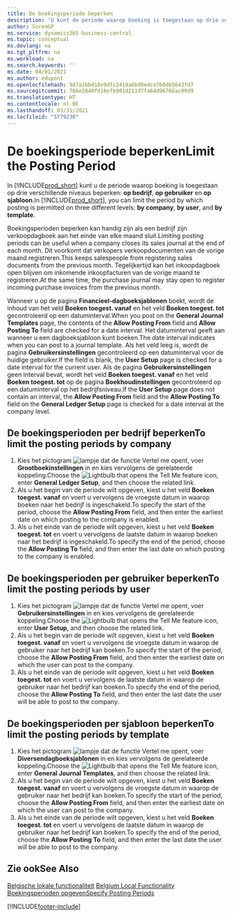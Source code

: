 ```yaml
---
title: De boekingsperiode beperken
description: 'U kunt de periode waarop boeking is toegestaan op drie verschillende niveaus beperken: op bedrijf, op gebruiker en op sjabloon.'
author: SorenGP
ms.service: dynamics365-business-central
ms.topic: conceptual
ms.devlang: na
ms.tgt_pltfrm: na
ms.workload: na
ms.search.keywords: ''
ms.date: 04/01/2021
ms.author: edupont
ms.openlocfilehash: 9d7a3bbd18e9dfc2419a6bd0edce7b8db5643fd7
ms.sourcegitcommit: 766e2840fd16efb901d211d7fa64d96766ac99d9
ms.translationtype: HT
ms.contentlocale: nl-BE
ms.lasthandoff: 03/31/2021
ms.locfileid: "5779230"
---
```

# <a name="limit-the-posting-period"></a><span data-ttu-id="b9500-103">De boekingsperiode beperken</span><span class="sxs-lookup"><span data-stu-id="b9500-103">Limit the Posting Period</span></span>
<span data-ttu-id="b9500-104">In [!INCLUDE[prod_short](../../includes/prod_short.md)] kunt u de periode waarop boeking is toegestaan op drie verschillende niveaus beperken: **op bedrijf**, **op gebruiker** en **op sjabloon**.</span><span class="sxs-lookup"><span data-stu-id="b9500-104">In [!INCLUDE[prod_short](../../includes/prod_short.md)], you can limit the period by which posting is permitted on three different levels: **by company**, **by user**, and **by template**.</span></span>  

<span data-ttu-id="b9500-105">Boekingsperioden beperken kan handig zijn als een bedrijf zijn verkoopdagboek aan het einde van elke maand sluit.</span><span class="sxs-lookup"><span data-stu-id="b9500-105">Limiting posting periods can be useful when a company closes its sales journal at the end of each month.</span></span> <span data-ttu-id="b9500-106">Dit voorkomt dat verkopers verkoopdocumenten van de vorige maand registreren.</span><span class="sxs-lookup"><span data-stu-id="b9500-106">This keeps salespeople from registering sales documents from the previous month.</span></span> <span data-ttu-id="b9500-107">Tegelijkertijd kan het inkoopdagboek open blijven om inkomende inkoopfacturen van de vorige maand te registreren.</span><span class="sxs-lookup"><span data-stu-id="b9500-107">At the same time, the purchase journal may stay open to register incoming purchase invoices from the previous month.</span></span>  

<span data-ttu-id="b9500-108">Wanneer u op de pagina **Financieel-dagboeksjablonen** boekt, wordt de inhoud van het veld **Boeken toegest. vanaf** en het veld **Boeken toegest. tot** gecontroleerd op een datuminterval.</span><span class="sxs-lookup"><span data-stu-id="b9500-108">When you post on the **General Journal Templates** page, the contents of the **Allow Posting From** field and **Allow Posting To** field are checked for a date interval.</span></span> <span data-ttu-id="b9500-109">Het datuminterval geeft aan wanneer u een dagboeksjabloon kunt boeken.</span><span class="sxs-lookup"><span data-stu-id="b9500-109">The date interval indicates when you can post to a journal template.</span></span> <span data-ttu-id="b9500-110">Als het veld leeg is, wordt de pagina **Gebruikersinstellingen** gecontroleerd op een datuminterval voor de huidige gebruiker.</span><span class="sxs-lookup"><span data-stu-id="b9500-110">If the field is blank, the **User Setup** page is checked for a date interval for the current user.</span></span> <span data-ttu-id="b9500-111">Als de pagina **Gebruikersinstellingen** geen interval bevat, wordt het veld **Boeken toegest. vanaf** en het veld **Boeken toegest. tot** op de pagina **Boekhoudinstellingen** gecontroleerd op een datuminterval op het bedrijfsniveau.</span><span class="sxs-lookup"><span data-stu-id="b9500-111">If the **User Setup** page does not contain an interval, the **Allow Posting From** field and the **Allow Posting To** field on the **General Ledger Setup** page is checked for a date interval at the company level.</span></span>  

## <a name="to-limit-the-posting-periods-by-company"></a><span data-ttu-id="b9500-112">De boekingsperioden per bedrijf beperken</span><span class="sxs-lookup"><span data-stu-id="b9500-112">To limit the posting periods by company</span></span>  

1.  <span data-ttu-id="b9500-113">Kies het pictogram ![lampje dat de functie Vertel me opent](../../media/ui-search/search_small.png "Vertel me wat u wilt doen"), voer **Grootboekinstellingen** in en kies vervolgens de gerelateerde koppeling.</span><span class="sxs-lookup"><span data-stu-id="b9500-113">Choose the ![Lightbulb that opens the Tell Me feature](../../media/ui-search/search_small.png "Tell me what you want to do") icon, enter **General Ledger Setup**, and then choose the related link.</span></span>  
2.  <span data-ttu-id="b9500-114">Als u het begin van de periode wilt opgeven, kiest u het veld **Boeken toegest. vanaf** en voert u vervolgens de vroegste datum in waarop boeken naar het bedrijf is ingeschakeld.</span><span class="sxs-lookup"><span data-stu-id="b9500-114">To specify the start of the period, choose the **Allow Posting From** field, and then enter the earliest date on which posting to the company is enabled.</span></span>  
3.  <span data-ttu-id="b9500-115">Als u het einde van de periode wilt opgeven, kiest u het veld **Boeken toegest. tot** en voert u vervolgens de laatste datum in waarop boeken naar het bedrijf is ingeschakeld.</span><span class="sxs-lookup"><span data-stu-id="b9500-115">To specify the end of the period, choose the **Allow Posting To** field, and then enter the last date on which posting to the company is enabled.</span></span>  

## <a name="to-limit-the-posting-periods-by-user"></a><span data-ttu-id="b9500-116">De boekingsperioden per gebruiker beperken</span><span class="sxs-lookup"><span data-stu-id="b9500-116">To limit the posting periods by user</span></span>  

1.  <span data-ttu-id="b9500-117">Kies het pictogram ![lampje dat de functie Vertel me opent](../../media/ui-search/search_small.png "Vertel me wat u wilt doen"), voer **Gebruikersinstellingen** in en kies vervolgens de gerelateerde koppeling.</span><span class="sxs-lookup"><span data-stu-id="b9500-117">Choose the ![Lightbulb that opens the Tell Me feature](../../media/ui-search/search_small.png "Tell me what you want to do") icon, enter **User Setup**, and then choose the related link.</span></span>  
2.  <span data-ttu-id="b9500-118">Als u het begin van de periode wilt opgeven, kiest u het veld **Boeken toegest. vanaf** en voert u vervolgens de vroegste datum in waarop de gebruiker naar het bedrijf kan boeken.</span><span class="sxs-lookup"><span data-stu-id="b9500-118">To specify the start of the period, choose the **Allow Posting From** field, and then enter the earliest date on which the user can post to the company.</span></span>  
3.  <span data-ttu-id="b9500-119">Als u het einde van de periode wilt opgeven, kiest u het veld **Boeken toegest. tot** en voert u vervolgens de laatste datum in waarop de gebruiker naar het bedrijf kan boeken.</span><span class="sxs-lookup"><span data-stu-id="b9500-119">To specify the end of the period, choose the **Allow Posting To** field, and then enter the last date the user will be able to post to the company.</span></span>  

## <a name="to-limit-the-posting-periods-by-template"></a><span data-ttu-id="b9500-120">De boekingsperioden per sjabloon beperken</span><span class="sxs-lookup"><span data-stu-id="b9500-120">To limit the posting periods by template</span></span>  

1.  <span data-ttu-id="b9500-121">Kies het pictogram ![lampje dat de functie Vertel me opent](../../media/ui-search/search_small.png "Vertel me wat u wilt doen"), voer **Diversendagboeksjablonen** in en kies vervolgens de gerelateerde koppeling.</span><span class="sxs-lookup"><span data-stu-id="b9500-121">Choose the ![Lightbulb that opens the Tell Me feature](../../media/ui-search/search_small.png "Tell me what you want to do") icon, enter **General Journal Templates**, and then choose the related link.</span></span>  
2.  <span data-ttu-id="b9500-122">Als u het begin van de periode wilt opgeven, kiest u het veld **Boeken toegest. vanaf** en voert u vervolgens de vroegste datum in waarop de gebruiker naar het bedrijf kan boeken.</span><span class="sxs-lookup"><span data-stu-id="b9500-122">To specify the start of the period, choose the **Allow Posting From** field, and then enter the earliest date on which the user can post to the company.</span></span>  
3.  <span data-ttu-id="b9500-123">Als u het einde van de periode wilt opgeven, kiest u het veld **Boeken toegest. tot** en voert u vervolgens de laatste datum in waarop de gebruiker naar het bedrijf kan boeken.</span><span class="sxs-lookup"><span data-stu-id="b9500-123">To specify the end of the period, choose the **Allow Posting To** field, and then enter the last date the user will be able to post to the company.</span></span>  

## <a name="see-also"></a><span data-ttu-id="b9500-124">Zie ook</span><span class="sxs-lookup"><span data-stu-id="b9500-124">See Also</span></span>  
 <span data-ttu-id="b9500-125">[Belgische lokale functionaliteit](belgium-local-functionality.md) </span><span class="sxs-lookup"><span data-stu-id="b9500-125">[Belgium Local Functionality](belgium-local-functionality.md) </span></span>  
 [<span data-ttu-id="b9500-126">Boekingsperioden opgeven</span><span class="sxs-lookup"><span data-stu-id="b9500-126">Specify Posting Periods</span></span>](../../finance-how-specify-posting-periods.md)


[!INCLUDE[footer-include](../../includes/footer-banner.md)]